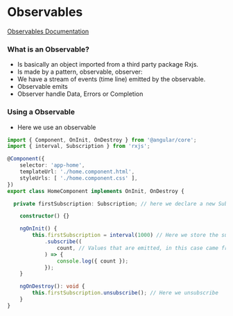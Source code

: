 # Observables

[Observables Documentation](https://angular.io/guide/observables-in-angular)

### What is an Observable?

- Is basically an object imported from a third party package Rxjs.
- Is made by a pattern, observable, observer:
- We have a stream of events (time line) emitted by the observable.
- Observable emits
- Observer handle Data, Errors or Completion

### Using a Observable

- Here we use an observable

```ts
import { Component, OnInit, OnDestroy } from '@angular/core';
import { interval, Subscription } from 'rxjs';

@Component({
	selector: 'app-home',
	templateUrl: './home.component.html',
	styleUrls: [ './home.component.css' ],
})
export class HomeComponent implements OnInit, OnDestroy {

  private firstSubscription: Subscription; // here we declare a new Subscription instance

	constructor() {}

	ngOnInit() {
		this.firstSubscription = interval(1000) // Here we store the subscription
			.subscribe((
				count, // Values that are emitted, in this case came from the interval function
			) => {
				console.log({ count });
			});
	}

	ngOnDestroy(): void {
		this.firstSubscription.unsubscribe(); // Here we unsubscribe 
	}
}

```